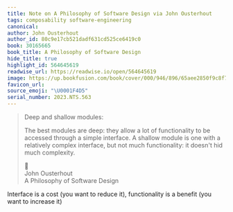 ```yaml
---
title: Note on A Philosophy of Software Design via John Ousterhout
tags: composability software-engineering
canonical:
author: John Ousterhout
author_id: 80c9e17cb521dadf631cd525ce6419c0
book: 30165665
book_title: A Philosophy of Software Design
hide_title: true
highlight_id: 564645619
readwise_url: https://readwise.io/open/564645619
image: https://up.bookfusion.com/book/cover/000/946/896/65aee2850f9c8f76.jpg
favicon_url:
source_emoji: "\U0001F4D5"
serial_number: 2023.NTS.563
---
```

> Deep and shallow modules:
> 
> The best modules are deep: they allow a lot of functionality to be accessed through a simple interface. A shallow module is one with a relatively complex interface, but not much functionality: it doesn't hid much complexity.
> <div class="quoteback-footer"><div class="quoteback-avatar"><span class="mini-emoji"> 📕</span></div><div class="quoteback-metadata"><div class="metadata-inner"><span style="display:none">FROM:</span><div aria-label="John Ousterhout" class="quoteback-author"> John Ousterhout</div><div aria-label="A Philosophy of Software Design" class="quoteback-title"> A Philosophy of Software Design</div></div></div></div>

Interface is a cost (you want to reduce it), functionality is a benefit (you want to increase it)